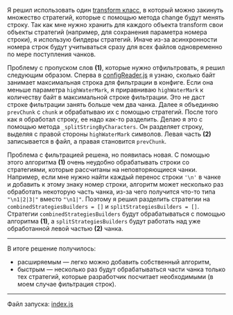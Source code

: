 Я решил использовать один [transform класс](./src/transform/textTransform.js), в который можно закинуть множество стратегий, которые с помощью метода change будут менять строку. Так как мне нужно хранить для каждого объекта transform свои объекты стратегий (например, для сохранения параметра номера строки), я использую билдеры стратегий. Иначе из-за асинхронности номера строк будут учитываться сразу для всех файлов одновременно по мере поступления чанков.

Проблему с пропуском слов **(1)**, которые нужно отфильтровать, я решил следующим образом. Сперва в [configReader.js](./src/configReader.js) я узнаю, сколько байт занимает максимальная строка для фильтрации в конфиге. Если она меньше параметра `highWaterMark`, я приравниваю `highWaterMark` к количеству байт в максимальной строке фильтрации. Это не даст строке фильтрации занять больше чем два чанка. Далее я объединяю `prevChunk` с `chunk` и обрабатываю их с помощью стратегий. После того как я обработал строку, ее надо как-то разделить. Делаю я это с помощью метода `_splitStringByCharacters`. Он разделяет строку, выделяя с правой стороны `highWaterMark` символов. Левая часть **(2)** записывается в файл, а правая становится `prevChunk`.

Проблема с фильтрацией решена, но появилась новая. С помощью этого алгоритма **(1)** очень неудобно обрабатывать строки со стратегиями, которые рассчитаны на неповторяющиеся чанки. Например, если мне нужно найти каждый перенос строки `'\n'` в чанке и добавить к этому знаку номер строки, алгоритм может несколько раз обработать некоторую часть чанка, из-за чего получится что-то типа `"\n1|2|3|"` вместо `"\n1|"`. Поэтому я решил разделить стратегии на `combinedStrategiesBuilders = []` и `splitStrategiesBuilders = []`. Стратегии `combinedStrategiesBuilders` будут обрабатываться с помощью алгоритма **(1)**, а `splitStrategiesBuilders` будут работать над уже обработанной левой частью **(2)** чанка.

---

В итоге решение получилось:
* расширяемым — легко можно добавить собственный алгоритм,
* быстрым — несколько раз будут обрабатываться части чанка только тех стратегий, которые разработчик посчитает необходимыми (в моем случае фильтрация строк).

---

Файл запуска: [index.js](./index.js)